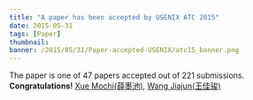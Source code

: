 ```yaml
---
title: "A paper has been accepted by USENIX ATC 2015"
date: 2015-05-31
tags: [Paper]
thumbnail:
banner: /2015/05/31/Paper-accepted-USENIX/atc15_banner.png
---
```

The paper is one of 47 papers accepted out of 221 submissions. **Congratulations!** [Xue Mochi(薛墨池)](http://202.120.40.100/wiki/index.php/User:xuemochi), [Wang Jiajun(王佳骏)](http://202.120.40.100/wiki/index.php/User:Amesists)
